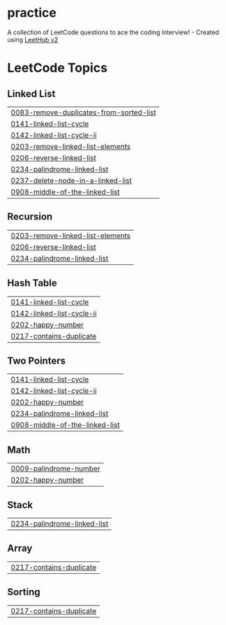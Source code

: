 # practice
A collection of LeetCode questions to ace the coding interview! - Created using [LeetHub v2](https://github.com/arunbhardwaj/LeetHub-2.0)

<!---LeetCode Topics Start-->
# LeetCode Topics
## Linked List
|  |
| ------- |
| [0083-remove-duplicates-from-sorted-list](https://github.com/vedikako/practice/tree/master/0083-remove-duplicates-from-sorted-list) |
| [0141-linked-list-cycle](https://github.com/vedikako/practice/tree/master/0141-linked-list-cycle) |
| [0142-linked-list-cycle-ii](https://github.com/vedikako/practice/tree/master/0142-linked-list-cycle-ii) |
| [0203-remove-linked-list-elements](https://github.com/vedikako/practice/tree/master/0203-remove-linked-list-elements) |
| [0206-reverse-linked-list](https://github.com/vedikako/practice/tree/master/0206-reverse-linked-list) |
| [0234-palindrome-linked-list](https://github.com/vedikako/practice/tree/master/0234-palindrome-linked-list) |
| [0237-delete-node-in-a-linked-list](https://github.com/vedikako/practice/tree/master/0237-delete-node-in-a-linked-list) |
| [0908-middle-of-the-linked-list](https://github.com/vedikako/practice/tree/master/0908-middle-of-the-linked-list) |
## Recursion
|  |
| ------- |
| [0203-remove-linked-list-elements](https://github.com/vedikako/practice/tree/master/0203-remove-linked-list-elements) |
| [0206-reverse-linked-list](https://github.com/vedikako/practice/tree/master/0206-reverse-linked-list) |
| [0234-palindrome-linked-list](https://github.com/vedikako/practice/tree/master/0234-palindrome-linked-list) |
## Hash Table
|  |
| ------- |
| [0141-linked-list-cycle](https://github.com/vedikako/practice/tree/master/0141-linked-list-cycle) |
| [0142-linked-list-cycle-ii](https://github.com/vedikako/practice/tree/master/0142-linked-list-cycle-ii) |
| [0202-happy-number](https://github.com/vedikako/practice/tree/master/0202-happy-number) |
| [0217-contains-duplicate](https://github.com/vedikako/practice/tree/master/0217-contains-duplicate) |
## Two Pointers
|  |
| ------- |
| [0141-linked-list-cycle](https://github.com/vedikako/practice/tree/master/0141-linked-list-cycle) |
| [0142-linked-list-cycle-ii](https://github.com/vedikako/practice/tree/master/0142-linked-list-cycle-ii) |
| [0202-happy-number](https://github.com/vedikako/practice/tree/master/0202-happy-number) |
| [0234-palindrome-linked-list](https://github.com/vedikako/practice/tree/master/0234-palindrome-linked-list) |
| [0908-middle-of-the-linked-list](https://github.com/vedikako/practice/tree/master/0908-middle-of-the-linked-list) |
## Math
|  |
| ------- |
| [0009-palindrome-number](https://github.com/vedikako/practice/tree/master/0009-palindrome-number) |
| [0202-happy-number](https://github.com/vedikako/practice/tree/master/0202-happy-number) |
## Stack
|  |
| ------- |
| [0234-palindrome-linked-list](https://github.com/vedikako/practice/tree/master/0234-palindrome-linked-list) |
## Array
|  |
| ------- |
| [0217-contains-duplicate](https://github.com/vedikako/practice/tree/master/0217-contains-duplicate) |
## Sorting
|  |
| ------- |
| [0217-contains-duplicate](https://github.com/vedikako/practice/tree/master/0217-contains-duplicate) |
<!---LeetCode Topics End-->